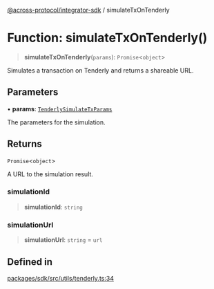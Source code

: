 [@across-protocol/integrator-sdk](../README.md) / simulateTxOnTenderly

# Function: simulateTxOnTenderly()

> **simulateTxOnTenderly**(`params`): `Promise`\<`object`\>

Simulates a transaction on Tenderly and returns a shareable URL.

## Parameters

• **params**: [`TenderlySimulateTxParams`](../type-aliases/TenderlySimulateTxParams.md)

The parameters for the simulation.

## Returns

`Promise`\<`object`\>

A URL to the simulation result.

### simulationId

> **simulationId**: `string`

### simulationUrl

> **simulationUrl**: `string` = `url`

## Defined in

[packages/sdk/src/utils/tenderly.ts:34](https://github.com/across-protocol/toolkit/blob/291e746cb19cfa8d76835b72ba70acec1a2f9971/packages/sdk/src/utils/tenderly.ts#L34)
